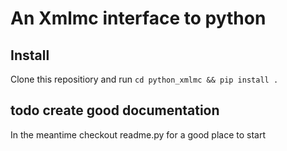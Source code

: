 # An Xmlmc interface to python

## Install

Clone this repositiory and run ```cd python_xmlmc && pip install .```

## todo create good documentation

In the meantime checkout readme.py for a good place to start